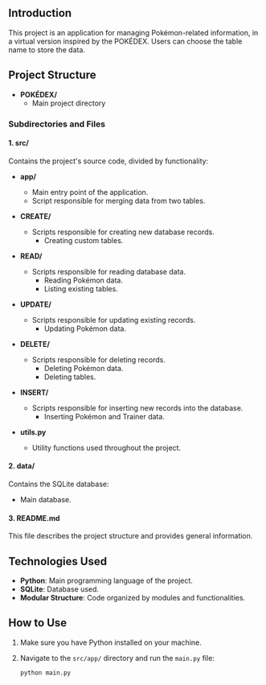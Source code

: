 ## Introduction

This project is an application for managing Pokémon-related information, in a virtual version inspired by the POKÉDEX. Users can choose the table name to store the data.

## Project Structure

- **POKÉDEX/**
  - Main project directory

### Subdirectories and Files

#### 1. **src/**
Contains the project's source code, divided by functionality:

- **app/**
  - Main entry point of the application.
  - Script responsible for merging data from two tables.

- **CREATE/**
  - Scripts responsible for creating new database records.
    - Creating custom tables.

- **READ/**
  - Scripts responsible for reading database data.
    - Reading Pokémon data.
    - Listing existing tables.

- **UPDATE/**
  - Scripts responsible for updating existing records.
    - Updating Pokémon data.

- **DELETE/**
  - Scripts responsible for deleting records.
    - Deleting Pokémon data.
    - Deleting tables.

- **INSERT/**
  - Scripts responsible for inserting new records into the database.
    - Inserting Pokémon and Trainer data.

- **utils.py**
  - Utility functions used throughout the project.

#### 2. **data/**
Contains the SQLite database:
- Main database.

#### 3. **README.md**
This file describes the project structure and provides general information.

## Technologies Used

- **Python**: Main programming language of the project.
- **SQLite**: Database used.
- **Modular Structure**: Code organized by modules and functionalities.

## How to Use

1. Make sure you have Python installed on your machine.
2. Navigate to the `src/app/` directory and run the `main.py` file:

   ```bash
   python main.py
